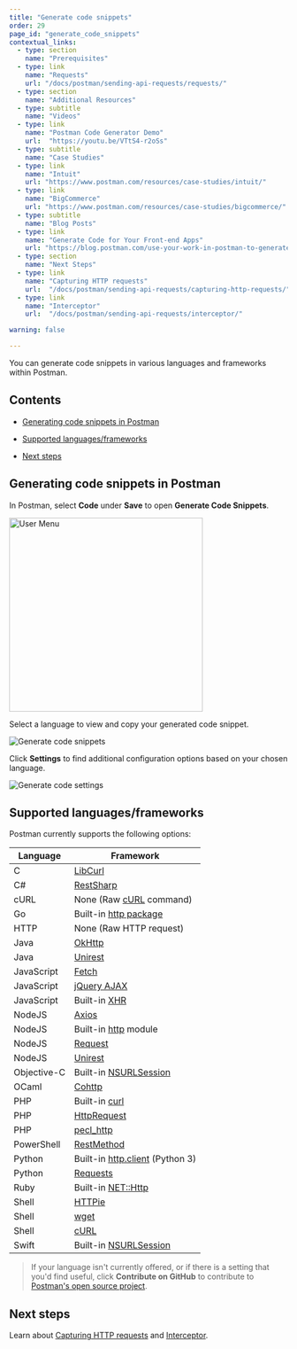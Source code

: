```yaml
---
title: "Generate code snippets"
order: 29
page_id: "generate_code_snippets"
contextual_links:
  - type: section
    name: "Prerequisites"
  - type: link
    name: "Requests"
    url: "/docs/postman/sending-api-requests/requests/"
  - type: section
    name: "Additional Resources"
  - type: subtitle
    name: "Videos"
  - type: link
    name: "Postman Code Generator Demo"
    url:  "https://youtu.be/VTtS4-r2oSs"
  - type: subtitle
    name: "Case Studies"
  - type: link
    name: "Intuit"
    url: "https://www.postman.com/resources/case-studies/intuit/"
  - type: link
    name: "BigCommerce"
    url: "https://www.postman.com/resources/case-studies/bigcommerce/"
  - type: subtitle
    name: "Blog Posts"
  - type: link
    name: "Generate Code for Your Front-end Apps"
    url: "https://blog.postman.com/use-your-work-in-postman-to-generate-code-for-your-apps/"
  - type: section
    name: "Next Steps"
  - type: link
    name: "Capturing HTTP requests"
    url:  "/docs/postman/sending-api-requests/capturing-http-requests/"
  - type: link
    name: "Interceptor"
    url:  "/docs/postman/sending-api-requests/interceptor/"

warning: false

---
```


You can generate code snippets in various languages and frameworks within Postman.

## Contents

* [Generating code snippets in Postman](#generating-code-snippets-in-postman)

* [Supported languages/frameworks](#supported-languagesframeworks)

* [Next steps](#next-steps)

## Generating code snippets in Postman

In Postman, select **Code** under **Save** to open **Generate Code Snippets**.

<img src="https://assets.postman.com/postman-docs/code-button-in-app2.jpg" width="350px" alt="User Menu"/>

Select a language to view and copy your generated code snippet.

![Generate code snippets](https://assets.postman.com/postman-docs/generate-code-snippets.jpg)

Click **Settings** to find additional configuration options based on your chosen language.

![Generate code settings](https://assets.postman.com/postman-docs/generate-code-settings.jpg)

## Supported languages/frameworks

Postman currently supports the following options:

| **Language**  | **Framework** |
| --- | --- |
| C | [LibCurl](https://curl.haxx.se/libcurl/c/) |
| C# | [RestSharp](http://restsharp.org/)|
| cURL | None (Raw [cURL](https://curl.haxx.se/) command) |
| Go | Built-in [http package](https://golang.org/pkg/net/http/) |
| HTTP | None (Raw HTTP request) |
| Java | [OkHttp](https://github.com/square/okhttp) |
| Java | [Unirest](https://github.com/Kong/unirest-java)|
| JavaScript | [Fetch](https://developer.mozilla.org/en-US/docs/Web/API/Fetch_API)|
| JavaScript | [jQuery AJAX](http://api.jquery.com/jquery.ajax/)|
| JavaScript | Built-in [XHR](https://developer.mozilla.org/en-US/docs/Web/API/XMLHttpRequest)|
| NodeJS | [Axios](https://github.com/axios/axios) |
| NodeJS | Built-in [http](https://nodejs.org/api/http.html) module |
| NodeJS | [Request](https://github.com/request/request) |
| NodeJS | [Unirest](https://github.com/Kong/unirest-nodejs) |
| Objective-C | Built-in [NSURLSession](https://developer.apple.com/library/ios/documentation/Foundation/Reference/NSURLSession_class/) |
| OCaml | [Cohttp](https://github.com/mirage/ocaml-cohttp) |
| PHP | Built-in [curl](http://php.net/manual/en/ref.curl.php) |
| PHP | [HttpRequest](https://www.php.net/manual/en/reserved.variables.request.php)|
| PHP | [pecl_http](https://mdref.m6w6.name/http)|
| PowerShell | [RestMethod](https://docs.microsoft.com/en-us/powershell/module/microsoft.powershell.utility/invoke-restmethod?view=powershell-7)|
| Python | Built-in [http.client](https://docs.python.org/3/library/http.client.html) (Python 3) |
| Python | [Requests](https://requests.readthedocs.io/en/master/)|
| Ruby | Built-in [NET::Http](http://docs.ruby-lang.org/en/2.0.0/Net/HTTP.html)|
| Shell | [HTTPie](https://github.com/jkbrzt/httpie)|
| Shell | [wget](https://www.gnu.org/software/wget/) |
| Shell | [cURL](https://curl.haxx.se/)|
| Swift | Built-in [NSURLSession](https://developer.apple.com/documentation/foundation/urlsession)|

> If your language isn't currently offered, or if there is a setting that you'd find useful, click **Contribute on GitHub** to contribute to [Postman's open source project](https://github.com/postmanlabs/postman-code-generators).

## Next steps

Learn about [Capturing HTTP requests](/docs/postman/sending-api-requests/capturing-http-requests/) and [Interceptor](/docs/postman/sending-api-requests/interceptor/).
